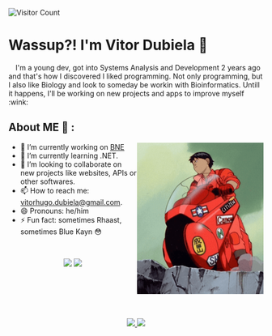 ![Visitor Count](https://profile-counter.glitch.me/Vitor-Dubiela/count.svg)
# Wassup?! I'm Vitor Dubiela 👋

<p align="left">
  &emsp;I'm a young dev, got into Systems Analysis and Development 2 years ago and that's how I discovered I liked programming. Not only programming, but I also like Biology and look to someday be workin with Bioinformatics. Untill it happens, I'll be working on new projects and apps to improve myself :wink:
</p>

## About ME 💬 :

<img hight="300" width="250" alt="GIF" align="right" src="./imgs/kanedaGif.gif">

- 🔭 I’m currently working on [BNE](https://www.bne.com.br)
- 🌱 I’m currently learning .NET. 
- 👯 I’m looking to collaborate on new projects like websites, APIs or other softwares.
- 📫 How to reach me: vitorhugo.dubiela@gmail.com.
- 😄 Pronouns: he/him
- ⚡ Fun fact: sometimes Rhaast, sometimes Blue Kayn :flushed:

<br>

<p align="center">
  <a target="_blank" href="https://www.linkedin.com/in/vitor-hugo-santos-dubiela-7b04b2190"><img src="https://img.shields.io/badge/-LinkedIn-0077B5?style=for-the-badge&logo=Linkedin&logoColor=white"></img></a>
<a target="_blank" href="mailto:vitorhugo.dubiela@gmail.com"><img src="https://img.shields.io/badge/-Gmail-D14836?style=for-the-badge&logo=Gmail&logoColor=white"></img></a>
</p>

<br>
<br>
<br>
<br>
<br>

<div align="center">
  <a href="https://github.com/Vitor-Dubiela">
  <img height="180em" src="https://github-readme-stats.vercel.app/api?username=Vitor-Dubiela&show_icons=true&theme=dracula&include_all_commits=true&count_private=true"/>
  <img height="180em" src="https://github-readme-stats.vercel.app/api/top-langs/?username=Vitor-Dubiela&layout=compact&langs_count=7&theme=dracula"/>
</div>
